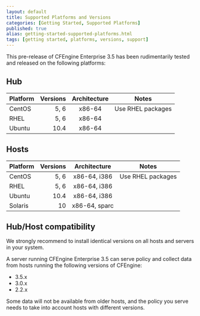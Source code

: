 ```yaml
---
layout: default
title: Supported Platforms and Versions
categories: [Getting Started, Supported Platforms]
published: true
alias: getting-started-supported-platforms.html
tags: [getting started, platforms, versions, support]
---
```


<!--- TODO: switch for release
CFEngine Enterprise 3.5 has been tested and is generally available on the following platforms:
-->
This pre-release of CFEngine Enterprise 3.5 has been rudimentarily tested and released
on the following platforms:

## Hub

| Platform     | Versions | Architecture    | Notes                          |
|--------------|---------:|:---------------:|--------------------------------|
|CentOS        | 5, 6     | x86-64          | Use RHEL packages              |
|RHEL          | 5, 6     | x86-64          |                                |
|Ubuntu        | 10.4     | x86-64          |                                |

## Hosts

| Platform     | Versions | Architecture    | Notes                          |
|--------------|---------:|:---------------:|--------------------------------|
|CentOS        | 5, 6     | x86-64, i386    | Use RHEL packages              |
|RHEL          | 5, 6     | x86-64, i386    |                                |
|Ubuntu        | 10.4     | x86-64, i386    |                                |
|Solaris       | 10       | x86-64, sparc   |                                |


## Hub/Host compatibility

We strongly recommend to install identical versions on all hosts and servers in your
system.

A server running CFEngine Enterprise 3.5 can serve policy and collect data from hosts
running the following versions of CFEngine:

* 3.5.x
* 3.0.x
* 2.2.x


Some data will not be available from older hosts, and the policy you serve needs to
take into account hosts with different versions.
